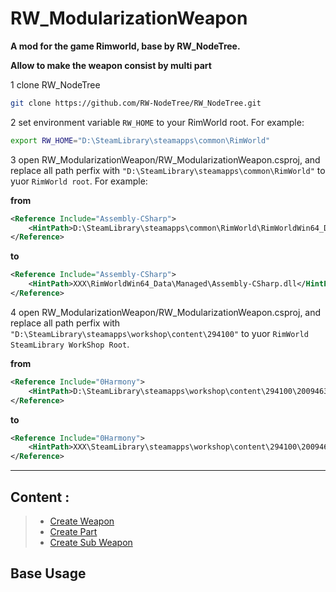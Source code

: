 # RW_ModularizationWeapon
**A mod for the game Rimworld, base by RW_NodeTree.**

**Allow to make the weapon consist by multi part**

1 clone RW_NodeTree
``` bash
git clone https://github.com/RW-NodeTree/RW_NodeTree.git
```

2 set environment variable `RW_HOME` to your RimWorld root. For example:
``` bash
export RW_HOME="D:\SteamLibrary\steamapps\common\RimWorld"
```

3 open RW_ModularizationWeapon/RW_ModularizationWeapon.csproj, and replace all path perfix with `"D:\SteamLibrary\steamapps\common\RimWorld"` to yuor `RimWorld root`. For example:

**from**

``` xml
<Reference Include="Assembly-CSharp">
    <HintPath>D:\SteamLibrary\steamapps\common\RimWorld\RimWorldWin64_Data\Managed\Assembly-CSharp.dll</HintPath>
</Reference>
```
**to**

``` xml
<Reference Include="Assembly-CSharp">
    <HintPath>XXX\RimWorldWin64_Data\Managed\Assembly-CSharp.dll</HintPath>
</Reference>
```

4 open RW_ModularizationWeapon/RW_ModularizationWeapon.csproj, and replace all path perfix with `"D:\SteamLibrary\steamapps\workshop\content\294100"` to yuor `RimWorld SteamLibrary WorkShop Root`.

**from**

``` xml
<Reference Include="0Harmony">
    <HintPath>D:\SteamLibrary\steamapps\workshop\content\294100\2009463077\Current\Assemblies\0Harmony.dll</HintPath>
</Reference>
```
**to**

``` xml
<Reference Include="0Harmony">
    <HintPath>XXX\SteamLibrary\steamapps\workshop\content\294100\2009463077\Current\Assemblies\0Harmony.dll</HintPath>
</Reference>
```
---
## Content :
> - [Create Weapon](Docs/Create_Weapon.md)
> - [Create Part](Docs/Create_Part.md)
> - [Create Sub Weapon](Docs/Create_Sub_Weapon.md)

## Base Usage

